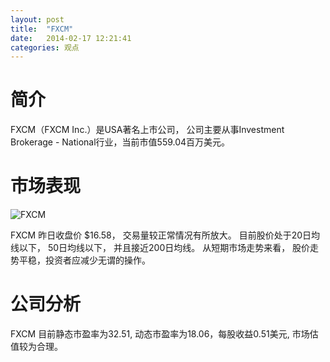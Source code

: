 ```yaml
---
layout: post
title:  "FXCM"
date:   2014-02-17 12:21:41
categories: 观点
---
```


# 简介
FXCM（FXCM Inc.）是USA著名上市公司，
公司主要从事Investment Brokerage - National行业，当前市值559.04百万美元。

# 市场表现

![FXCM](http://finviz.com/chart.ashx?t=FXCM&ty=c&ta=1&p=d&s=l)

FXCM 昨日收盘价 $16.58，
交易量较正常情况有所放大。
目前股价处于20日均线以下，
50日均线以下，
并且接近200日均线。
从短期市场走势来看，
股价走势平稳，投资者应减少无谓的操作。

# 公司分析
FXCM 目前静态市盈率为32.51, 动态市盈率为18.06，每股收益0.51美元,
市场估值较为合理。
